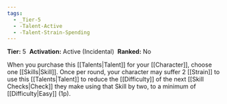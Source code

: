 ```yaml
---
tags:
  - _Tier-5
  - -Talent-Active
  - -Talent-Strain-Spending
---
```

**Tier:** 5 
**Activation:** Active (Incidental) 
**Ranked:** No 

When you purchase this [[Talents|Talent]] for your [[Character]], choose one [[Skills|Skill]]. Once per round, your character may suffer 2 [[Strain]] to use this [[Talents|Talent]] to reduce the [[Difficulty]] of the next [[Skill Checks|Check]] they make using that Skill by two, to a minimum of [[Difficulty|Easy]] (1p).